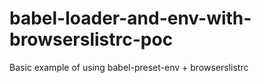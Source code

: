 # babel-loader-and-env-with-browserslistrc-poc
Basic example of using babel-preset-env + browserslistrc
